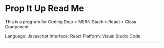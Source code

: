 # Prop It Up Read Me

This is a program for Coding Dojo > MERN Stack > React > Class Component

Language: Javascript
Interface: React
Platform: Visual Studio Code

------------